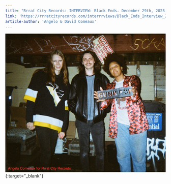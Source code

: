 ```yaml
---
title: "Rrrat City Records: INTERVIEW: Black Ends. December 29th, 2023. Rachael's Children, get back together"
link: 'https://rrratcityrecords.com/interrrviews/Black_Ends_Interview_2023.html'
article-author: 'Angelo & David Comeaux'
---
```

[![Black Ends under 24 hour surveillance](/assets/img/2024-1-6-rrrat-city-records.jpg)](https://rrratcityrecords.com/interrrviews/Black_Ends_Interview_2023.html){:target="_blank"}
